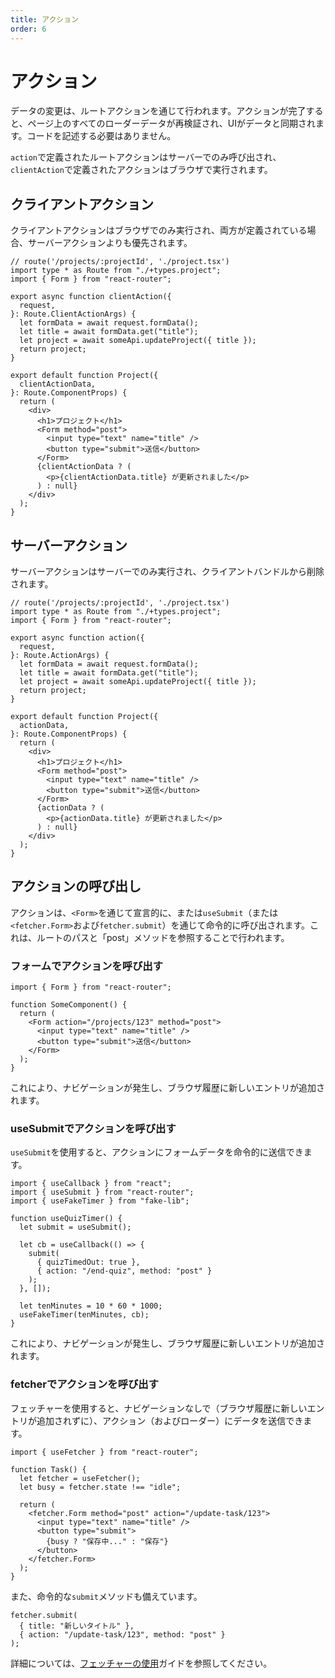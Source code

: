 ```yaml
---
title: アクション
order: 6
---
```


# アクション

データの変更は、ルートアクションを通じて行われます。アクションが完了すると、ページ上のすべてのローダーデータが再検証され、UIがデータと同期されます。コードを記述する必要はありません。

`action`で定義されたルートアクションはサーバーでのみ呼び出され、`clientAction`で定義されたアクションはブラウザで実行されます。

## クライアントアクション

クライアントアクションはブラウザでのみ実行され、両方が定義されている場合、サーバーアクションよりも優先されます。

```tsx filename=app/project.tsx
// route('/projects/:projectId', './project.tsx')
import type * as Route from "./+types.project";
import { Form } from "react-router";

export async function clientAction({
  request,
}: Route.ClientActionArgs) {
  let formData = await request.formData();
  let title = await formData.get("title");
  let project = await someApi.updateProject({ title });
  return project;
}

export default function Project({
  clientActionData,
}: Route.ComponentProps) {
  return (
    <div>
      <h1>プロジェクト</h1>
      <Form method="post">
        <input type="text" name="title" />
        <button type="submit">送信</button>
      </Form>
      {clientActionData ? (
        <p>{clientActionData.title} が更新されました</p>
      ) : null}
    </div>
  );
}
```

## サーバーアクション

サーバーアクションはサーバーでのみ実行され、クライアントバンドルから削除されます。

```tsx filename=app/project.tsx
// route('/projects/:projectId', './project.tsx')
import type * as Route from "./+types.project";
import { Form } from "react-router";

export async function action({
  request,
}: Route.ActionArgs) {
  let formData = await request.formData();
  let title = await formData.get("title");
  let project = await someApi.updateProject({ title });
  return project;
}

export default function Project({
  actionData,
}: Route.ComponentProps) {
  return (
    <div>
      <h1>プロジェクト</h1>
      <Form method="post">
        <input type="text" name="title" />
        <button type="submit">送信</button>
      </Form>
      {actionData ? (
        <p>{actionData.title} が更新されました</p>
      ) : null}
    </div>
  );
}
```

## アクションの呼び出し

アクションは、`<Form>`を通じて宣言的に、または`useSubmit`（または`<fetcher.Form>`および`fetcher.submit`）を通じて命令的に呼び出されます。これは、ルートのパスと「post」メソッドを参照することで行われます。

### フォームでアクションを呼び出す

```tsx
import { Form } from "react-router";

function SomeComponent() {
  return (
    <Form action="/projects/123" method="post">
      <input type="text" name="title" />
      <button type="submit">送信</button>
    </Form>
  );
}
```

これにより、ナビゲーションが発生し、ブラウザ履歴に新しいエントリが追加されます。

### useSubmitでアクションを呼び出す

`useSubmit`を使用すると、アクションにフォームデータを命令的に送信できます。

```tsx
import { useCallback } from "react";
import { useSubmit } from "react-router";
import { useFakeTimer } from "fake-lib";

function useQuizTimer() {
  let submit = useSubmit();

  let cb = useCallback(() => {
    submit(
      { quizTimedOut: true },
      { action: "/end-quiz", method: "post" }
    );
  }, []);

  let tenMinutes = 10 * 60 * 1000;
  useFakeTimer(tenMinutes, cb);
}
```

これにより、ナビゲーションが発生し、ブラウザ履歴に新しいエントリが追加されます。

### fetcherでアクションを呼び出す

フェッチャーを使用すると、ナビゲーションなしで（ブラウザ履歴に新しいエントリが追加されずに）、アクション（およびローダー）にデータを送信できます。

```tsx
import { useFetcher } from "react-router";

function Task() {
  let fetcher = useFetcher();
  let busy = fetcher.state !== "idle";

  return (
    <fetcher.Form method="post" action="/update-task/123">
      <input type="text" name="title" />
      <button type="submit">
        {busy ? "保存中..." : "保存"}
      </button>
    </fetcher.Form>
  );
}
```

また、命令的な`submit`メソッドも備えています。

```tsx
fetcher.submit(
  { title: "新しいタイトル" },
  { action: "/update-task/123", method: "post" }
);
```

詳細については、[フェッチャーの使用](../misc/fetchers)ガイドを参照してください。



